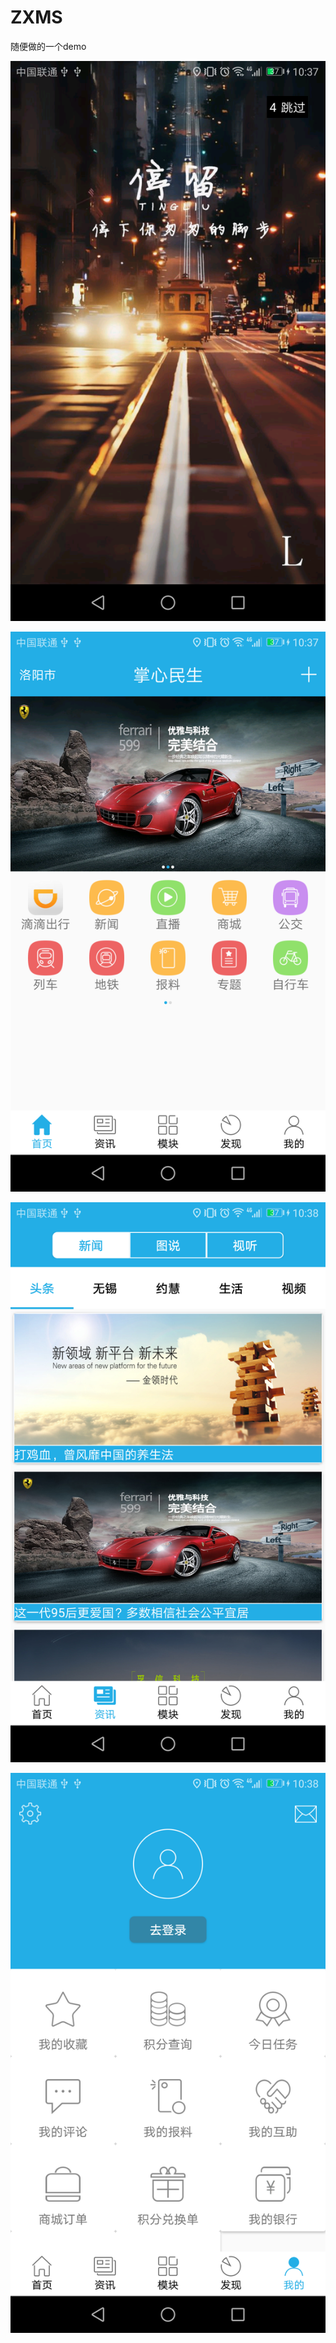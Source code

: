 # ZXMS
随便做的一个demo

![image](https://github.com/allenwithcj/ZXMS/blob/master/raw/master/screenshots/Screenshot_20170602-103743.png)

![image](https://github.com/allenwithcj/ZXMS/blob/master/raw/master/screenshots/Screenshot_20170602-103754.png)

![image](https://github.com/allenwithcj/ZXMS/blob/master/raw/master/screenshots/Screenshot_20170602-103802.png)

![image](https://github.com/allenwithcj/ZXMS/blob/master/raw/master/screenshots/Screenshot_20170602-103811.png)
